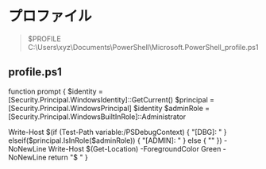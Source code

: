 # プロファイル

> $PROFILE
C:\Users\xyz\Documents\PowerShell\Microsoft.PowerShell_profile.ps1

## profile.ps1
function prompt {
  $identity = [Security.Principal.WindowsIdentity]::GetCurrent()
  $principal = [Security.Principal.WindowsPrincipal] $identity
  $adminRole = [Security.Principal.WindowsBuiltInRole]::Administrator

  Write-Host $(if (Test-Path variable:/PSDebugContext) { "[DBG]: " }
    elseif($principal.IsInRole($adminRole)) { "[ADMIN]: " }
    else { "" }) -NoNewLine
  Write-Host $(Get-Location) -ForegroundColor Green -NoNewLine
  return "$ "
}


